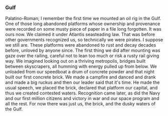 ### Gulf

Palatino-Roman; I remember the first time we mounted an oil rig in the Gulf. One of those long abandoned platforms whose ownership and provenance were recorded on some musty piece of paper in a file long forgotten. It was ours now. We claimed it under Atlantis seasteading law. That was before other governments recognized us, so technically we were pirates. I suppose we still are. These platforms were abandoned to rust and decay decades before, unloved by anyone since. The first thing we did after mounting was gaze over the railing, careful not to lean too much or risk a rusty rail giving way. We imagined looking out on a thriving metropolis, bridges built between skyscrapers, all humming with energy pulled up from below. We unloaded from our speedboat a drum of concrete powder and that night built our first concrete brick. We made a campfire and danced and drank and made a big ruckus and then our leader said that it's time. He made the usual speech, we placed the brick, declared that platform our capital, and thus we created contested waters. Recognition came later, as did the Navy and our first million citizens and victory in war and our space program and all the rest. For now there was just us, the brick, and the dusky waters of the Gulf.
